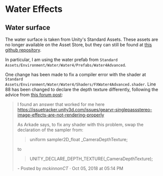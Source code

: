# Water Effects

## Water surface
The water surface is taken from Unity's Standard Assets. These assets are no longer available on the Asset Store, but they can still be found at [this github repository](https://github.com/jamschutz/Unity-Standard-Assets).

In particular, I am using the water prefab from `Standard Assets/Environment/Water/Water4/Prefabs/Water4Advanced`.

One change has been made to fix a compiler error with the shader at `Standard Assets/Environment/Water/Water4/Shaders/FXWater4Advanced.shader`. Line 88 has been changed to declare the depth texture differently, following the advice from [this forum post](https://answers.unity.com/questions/1529224/opengles3-fails-to-compile-shaders-hiddenpost-fx-f.html):
> I found an answer that worked for me here https://issuetracker.unity3d.com/issues/gearvr-singlepassstereo-image-effects-are-not-rendering-properly
>
> As Arkade says, to fix any shader with this problem, swap the declaration of the sampler from:
>
> >   uniform sampler2D_float _CameraDepthTexture;
>
> to
>
> >   UNITY_DECLARE_DEPTH_TEXTURE(_CameraDepthTexture);
>
> \- Posted by *mckinnonCT* · Oct 05, 2018 at 05:14 PM 
